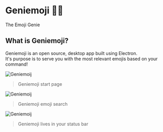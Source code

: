 # Geniemoji 🧞‍♂️
The Emoji Genie

## What is Geniemoji?
Geniemoji is an open source, desktop app built using Electron.                         
It's purpose is to serve you with the most relevant emojis based on your command!

![Geniemoij](https://github.com/virejdasani/Geniemoji/blob/master/assets/PreviewImg/SC-navigation.png)          
> Geniemoji start page              

![Geniemoij](https://github.com/virejdasani/Geniemoji/blob/master/assets/PreviewImg/SC-geniemoji.png)                  
> Geniemoji emoji search                 

![Geniemoij](https://github.com/virejdasani/Geniemoji/blob/master/assets/PreviewImg/SC-statusBar.png)                  
> Geniemoji lives in your status bar 
